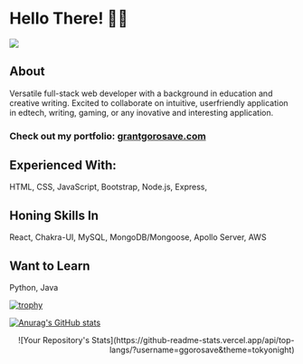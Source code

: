 # Hello There! 👋🧔

![](https://komarev.com/ghpvc/?username=ggorosave)

## About

Versatile full-stack web developer with a background in education and creative writing. Excited to collaborate on intuitive, userfriendly application in edtech, writing, gaming, or any inovative and interesting application.

### Check out my portfolio: [grantgorosave.com](https://www.grantgorosave.com/)

## Experienced With:
HTML, CSS, JavaScript, Bootstrap, Node.js, Express,

## Honing Skills In
React, Chakra-UI, MySQL, MongoDB/Mongoose, Apollo Server, AWS

## Want to Learn
Python, Java

[![trophy](https://github-profile-trophy.vercel.app/?username=ggorosave&theme=tokyonight&title=Commit,PullRequest,Repositories)](https://github.com/ryo-ma/github-profile-trophy) 

[![Anurag's GitHub stats](https://github-readme-stats.vercel.app/api?username=ggorosave&hide=stars&theme=tokyonight)](https://github.com/anuraghazra/github-readme-stats) 

<div style="text-align: right"> ![Your Repository's Stats](https://github-readme-stats.vercel.app/api/top-langs/?username=ggorosave&theme=tokyonight)  </div>


